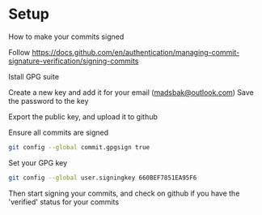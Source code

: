 # Setup

How to make your commits signed

Follow
https://docs.github.com/en/authentication/managing-commit-signature-verification/signing-commits

Istall GPG suite

Create a new key and add it for your email (madsbak@outlook.com)
Save the password to the key

Export the public key, and upload it to github


Ensure all commits are signed
```bash
git config --global commit.gpgsign true
```

Set your GPG key
```bash
git config --global user.signingkey 660BEF7851EA95F6
```

Then start signing your commits, and check on github if you have the 'verified' status for your commits



